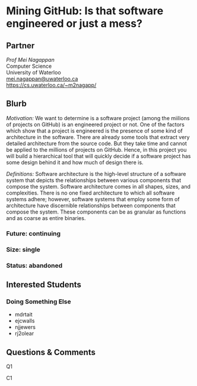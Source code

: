 # Mining GitHub: Is that software engineered or just a mess?

## Partner
_Prof Mei Nagappan_   
Computer Science  
University of Waterloo  
mei.nagappan@uwaterloo.ca  
https://cs.uwaterloo.ca/~m2nagapp/  

## Blurb

_Motivation:_ We want to determine is a software project (among the
miilions of projects on GitHub) is an engineered project or not. One
of the factors which show that a project is engineered is the presence
of some kind of architecture in the software. There are already some
tools that extract very detailed architecture from the source code.
But they take time and cannot be applied to the millions of projects
on GitHub. Hence, in this project you will build a hierarchical tool
that will quickly decide if a software project has some design behind
it and how much of design there is.

_Definitions:_ Software architecture is the high-level structure of a
software system that depicts the relationships between various
components that compose the system. Software architecture comes in all
shapes, sizes, and complexities. There is no one fixed architecture to
which all software systems adhere; however, software systems that
employ some form of architecture have discernible relationships
between components that compose the system. These components can be as
granular as functions and as coarse as entire binaries.


### Future: continuing
### Size: single
### Status: abandoned

## Interested Students
### Doing Something Else
* mdrtait 
* ejcwalls
* njjewers
* rj2olear

## Questions & Comments

Q1

C1


